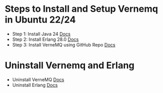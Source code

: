 # Steps to Install and Setup Vernemq in Ubuntu 22/24

- Step 1: Install Java 24 [Docs](https://github.com/kkbughunter/Server_Setup/blob/main/VerneMQ/install-Java-on-Ubuntu-server.md)
- Step 2: Install Erlang 28.0 [Docs](https://github.com/kkbughunter/Server_Setup/blob/main/VerneMQ/Install-Erlang.md)
- Step 3: Install VerneMQ using GitHub Repo [Docs](https://github.com/kkbughunter/Server_Setup/blob/main/VerneMQ/Install_and_Run.md)



# Uninstall Vernemq and Erlang
- Uninstall VerneMQ [Docs]()
- Uninstall Erlang [Docs](https://github.com/kkbughunter/Server_Setup/blob/main/VerneMQ/ErlangUninstallation.md)
